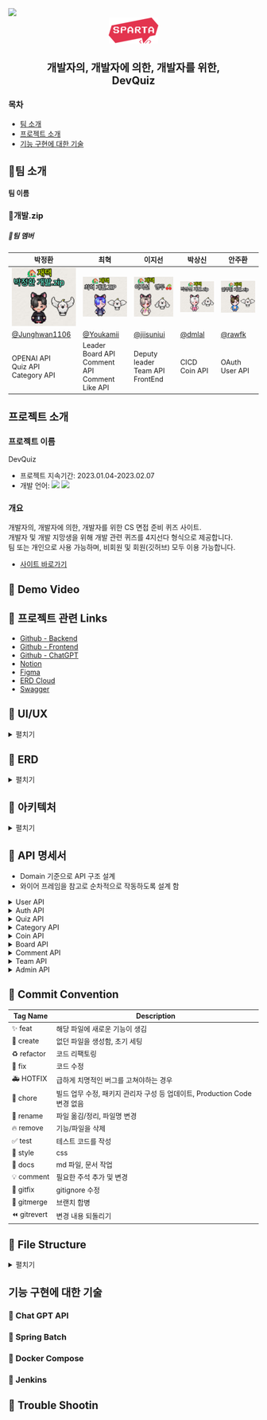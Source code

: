 <img src="https://capsule-render.vercel.app/api?type=waving&color=FFFF&height=200&section=header&text=&fontSize=25" />

<div align="center">
<img src="https://github.com/Junghwan1106/LevelByThree/blob/main/spartasvg%20(1).png?raw=true"/></a>
</div>
<div align="center">
<h2>개발자의, 개발자에 의한, 개발자를 위한,<br>DevQuiz</h2>
</div>

### 목차
- [팀 소개](#팀-소개)
- [프로젝트 소개](#프로젝트-소개)
- [기능 구현에 대한 기술](#기능-구현에-대한-기술)

## 🐾팀 소개
#### 팀 이름
<div><h3> 🐾개발.zip </h3>
<h5 align="left"> 🐾팀 멤버 </h5>
</div>

<table align=center>
    <thead>
        <tr >
            <th style="text-align:center;" >박정환</th>
            <th style="text-align:center;" >최혁</th>
            <th style="text-align:center;" >이지선</th>
            <th style="text-align:center;" >박상신</th>
            <th style="text-align:center;" >안주환</th>
        </tr>
    </thead>
    <tbody>
        <tr>
            <td><img width="200" src="https://raw.githubusercontent.com/Junghwan1106/KIOSK/master/%EB%B0%95%EC%A0%95%ED%99%98.png"/> </td>
            <td><img width="200" src="https://raw.githubusercontent.com/Junghwan1106/KIOSK/master/%EC%B5%9C%ED%98%81.png"/> </td>
            <td><img width="200" src="https://raw.githubusercontent.com/Junghwan1106/KIOSK/master/%EC%9D%B4%EC%A7%80%EC%84%A0.png"/> </td>
            <td><img width="200" src="https://raw.githubusercontent.com/Junghwan1106/KIOSK/master/%EB%B0%95%EC%83%81%EC%8B%A0.png"/> </td>
            <td><img width="200" src="https://raw.githubusercontent.com/Junghwan1106/KIOSK/master/%EC%95%88%EC%A3%BC%ED%99%98.png"/> </td>
        </tr>
        <tr>
            <td><a href="https://github.com/Junghwan1106">@Junghwan1106</a></td>
            <td><a href="https://github.com/Youkamii">@Youkamii</a></td>
            <td><a href="https://github.com/jiisuniui">@jiisuniui</a></td>
            <td><a href="https://github.com/dmlal">@dmlal</a></td>
            <td><a href="https://github.com/rawfk">@rawfk</a></td>
        </tr>
        <tr>
            <td width="200">OPENAI API<br>Quiz API<br>Category API</td>
            <td width="200">Leader<br>Board API<br>Comment API<br>Comment Like API</td>
            <td width="200">Deputy leader<br>Team API<br>FrontEnd<br></td>
            <td width="200">CICD<br>Coin API</td>
            <td width="200">OAuth<br>User API</td>
        </tr>
    </tbody>
</table>

## 프로젝트 소개

### 프로젝트 이름

DevQuiz
- 프로젝트 지속기간: 2023.01.04-2023.02.07
- 개발 언어: <img src="https://img.shields.io/badge/Java-007396?style=flat&logo=Java&logoColor=white" /> <img src="https://img.shields.io/badge/react-black.svg?style=flat&logo=react&logoColor=skyblue" /> 

### 개요
개발자의, 개발자에 의한, 개발자를 위한 CS 면접 준비 퀴즈 사이트.<br>
개발자 및 개발 지망생을 위해 개발 관련 퀴즈를 4지선다 형식으로 제공합니다.<br>
팀 또는 개인으로 사용 가능하며, 비회원 및 회원(깃허브) 모두 이용 가능합니다.<br>
- [사이트 바로가기](https://devquiz.pro/)

## 🐾 Demo Video

## 🐾 프로젝트 관련 Links

- [Github - Backend](https://github.com/spartaSpringTeamA6/dev-quiz-backend)
- [Github - Frontend](https://github.com/spartaSpringTeamA6/dev-quiz-frontend)
- [Github - ChatGPT](https://github.com/spartaSpringTeamA6/dev-quiz-chatgpt) 
- [Notion](https://www.notion.so/jiisuniui/zip-Dev-zip-f532f433197c4484b7b313f84d262e97?pvs=4)
- [Figma](https://www.figma.com/file/UhJfxCFuEafa1Rv8p5M2u5/%EA%B0%9C%ED%80%B4%EC%A6%88?type=design&node-id=0%3A1&mode=design&t=WG7dtUihDxUf0ZpV-1)
- [ERD Cloud](https://www.erdcloud.com/d/CygGNgPaSZorq277t)
- [Swagger]()

## 🐾 UI/UX
<details>
<summary>펼치기</summary>
 
  ![Image description](https://raw.githubusercontent.com/Junghwan1106/KIOSK/master/%EC%8A%A4%ED%81%AC%EB%A6%B0%EC%83%B7%202024-02-08%20162425.png)
  ![Image description](https://raw.githubusercontent.com/Junghwan1106/KIOSK/master/%EC%8A%A4%ED%81%AC%EB%A6%B0%EC%83%B7%202024-02-08%20162451.png)  
  
</details>

## 🐾 ERD
<details>
<summary>펼치기</summary>
 
  ![Image description](https://www.notion.so/image/https%3A%2F%2Fprod-files-secure.s3.us-west-2.amazonaws.com%2F83c75a39-3aba-4ba4-a792-7aefe4b07895%2Fc20ea64d-f20b-442e-95dd-c6026b682cf2%2Ferd.png?table=block&id=bdd4dcc2-cbab-425e-9f71-5fae4cf55f83&spaceId=83c75a39-3aba-4ba4-a792-7aefe4b07895&width=2000&userId=3db359a7-575b-4294-9797-2c708cc43a46&cache=v2)
  
</details>

## 🐾 아키텍처
<details>
<summary>펼치기</summary>
 
  ![Image description](https://www.notion.so/image/https%3A%2F%2Fprod-files-secure.s3.us-west-2.amazonaws.com%2F83c75a39-3aba-4ba4-a792-7aefe4b07895%2F6ea5883b-49a1-47db-a3f7-227ff4e34af4%2F%25EC%258A%25A4%25ED%2581%25AC%25EB%25A6%25B0%25EC%2583%25B7_2024-02-08_142940.png?id=1e1fda1d-7010-4ee8-859b-ff9fbdd9ef07&table=block&spaceId=83c75a39-3aba-4ba4-a792-7aefe4b07895&width=1640&userId=3db359a7-575b-4294-9797-2c708cc43a46&cache=v2)
  
</details>

## 🐾 API 명세서
- Domain 기준으로 API 구조 설계
- 와이어 프레임을 참고로 순차적으로 작동하도록 설계 함
<details>
<summary>User API</summary>
 
  ![Image description](https://raw.githubusercontent.com/Junghwan1106/KIOSK/master/%EC%8A%A4%ED%81%AC%EB%A6%B0%EC%83%B7%202024-02-08%20164617.png)  
  
</details>

<details>
<summary>Auth API</summary>
 
  ![Image description](https://raw.githubusercontent.com/Junghwan1106/KIOSK/master/%EC%8A%A4%ED%81%AC%EB%A6%B0%EC%83%B7%202024-02-08%20164627.png)  
  
</details>

<details>
<summary>Quiz API</summary>
 
  ![Image description](https://raw.githubusercontent.com/Junghwan1106/KIOSK/master/%ED%80%B4%EC%A6%88.png)  
  
</details>

<details>
<summary>Category API</summary>
 
  ![Image description](https://raw.githubusercontent.com/Junghwan1106/KIOSK/master/%EC%8A%A4%ED%81%AC%EB%A6%B0%EC%83%B7%202024-02-08%20164635.png)  
  
</details>

<details>
<summary>Coin API</summary>
 
  ![Image description](https://raw.githubusercontent.com/Junghwan1106/KIOSK/master/%EC%BD%94%EC%9D%B8.png)  
  
</details>

<details>
<summary>Board API</summary>
 
  ![Image description](https://raw.githubusercontent.com/Junghwan1106/KIOSK/master/%EB%B3%B4%EB%93%9C.png)  
  
</details>

<details>
<summary>Comment API</summary>
 
  ![Image description](https://raw.githubusercontent.com/Junghwan1106/KIOSK/master/%EC%8A%A4%ED%81%AC%EB%A6%B0%EC%83%B7%202024-02-08%20164652.png) 
  
</details>

<details>
<summary>Team API</summary>
 
  ![Image description](https://raw.githubusercontent.com/Junghwan1106/KIOSK/master/%EC%8A%A4%ED%81%AC%EB%A6%B0%EC%83%B7%202024-02-08%20164700.png)  
  
</details>

<details>
<summary>Admin API</summary>
 
  ![Image description](https://raw.githubusercontent.com/Junghwan1106/KIOSK/master/%EC%8A%A4%ED%81%AC%EB%A6%B0%EC%83%B7%202024-02-08%20164705.png)  
  
</details>

## 🐾 Commit Convention
| Tag Name | Description |
|---|---|
| ✨ feat | 해당 파일에 새로운 기능이 생김 |
| 🎉 create | 없던 파일을 생성함, 초기 세팅 |
| ♻️ refactor | 코드 리팩토링 |
| 🐛 fix | 코드 수정 |
| 🚑 HOTFIX | 급하게 치명적인 버그를 고쳐야하는 경우 |
| 📌 chore | 빌드 업무 수정, 패키지 관리자 구성 등 업데이트, Production Code 변경 없음 |
| 🚚 rename | 파일 옮김/정리, 파일명 변경 |
| 🔥 remove | 기능/파일을 삭제 |
| ✅ test | 테스트 코드를 작성 |
| 💄 style | css |
| 💬 docs | md 파일, 문서 작업 |
| 💡 comment | 필요한 주석 추가 및 변경 |
| 🙈 gitfix | gitignore 수정 |
| 🔀 gitmerge | 브랜치 합병 |
| ⏪ gitrevert | 변경 내용 되돌리기 |

## 🐾 File Structure
<details>
<summary>펼치기</summary>
<div markdown="1">

``` markdown
devquiz
 ┣ domain
 ┃ ┣ board
 ┃ ┃ ┣ controller
 ┃ ┃ ┃ ┗ BoardController.java
 ┃ ┃ ┣ dto
 ┃ ┃ ┃ ┣ request
 ┃ ┃ ┃ ┃ ┣ BoardCreateRequest.java
 ┃ ┃ ┃ ┃ ┗ BoardUpdateRequest.java
 ┃ ┃ ┃ ┗ response
 ┃ ┃ ┃ ┃ ┣ BoardCreateResponse.java
 ┃ ┃ ┃ ┃ ┗ BoardDetailsResponse.java
 ┃ ┃ ┣ entity
 ┃ ┃ ┃ ┗ Board.java
 ┃ ┃ ┣ exception
 ┃ ┃ ┃ ┣ BoardCustomException.java
 ┃ ┃ ┃ ┗ BoardExceptionCode.java
 ┃ ┃ ┣ repository
 ┃ ┃ ┃ ┗ BoardRepository.java
 ┃ ┃ ┣ response
 ┃ ┃ ┃ ┗ BoardResponseCode.java
 ┃ ┃ ┗ service
 ┃ ┃ ┃ ┗ BoardService.java
 ┃ ┣ category
 ┃ ┃ ┣ controller
 ┃ ┃ ┃ ┗ CategoryController.java
 ┃ ┃ ┣ dto
 ┃ ┃ ┃ ┣ request
 ┃ ┃ ┃ ┃ ┗ CategoryCreateRequest.java
 ┃ ┃ ┃ ┗ response
 ┃ ┃ ┃ ┃ ┗ CategoryGetResponse.java
 ┃ ┃ ┣ entity
 ┃ ┃ ┃ ┗ Category.java
 ┃ ┃ ┣ enums
 ┃ ┃ ┃ ┗ QuizCategory.java
 ┃ ┃ ┣ exception
 ┃ ┃ ┃ ┣ CategoryCustomException.java
 ┃ ┃ ┃ ┗ CategoryExceptionCode.java
 ┃ ┃ ┣ repository
 ┃ ┃ ┃ ┗ CategoryRepository.java
 ┃ ┃ ┣ response
 ┃ ┃ ┃ ┗ CategoryResponseCode.java
 ┃ ┃ ┗ service
 ┃ ┃ ┃ ┗ CategoryService.java
 ┃ ┣ coin
 ┃ ┃ ┣ controller
 ┃ ┃ ┃ ┗ CoinController.java
 ┃ ┃ ┣ dto
 ┃ ┃ ┃ ┣ request
 ┃ ┃ ┃ ┃ ┣ CoinSaveRequest.java
 ┃ ┃ ┃ ┃ ┗ CoinUseRequest.java
 ┃ ┃ ┃ ┗ response
 ┃ ┃ ┃ ┃ ┣ CoinGetInfoResponse.java
 ┃ ┃ ┃ ┃ ┗ CoinUseResponse.java
 ┃ ┃ ┣ entity
 ┃ ┃ ┃ ┗ Coin.java
 ┃ ┃ ┣ enums
 ┃ ┃ ┃ ┗ CoinContent.java
 ┃ ┃ ┣ exception
 ┃ ┃ ┃ ┣ CoinCustomException.java
 ┃ ┃ ┃ ┗ CoinExceptionCode.java
 ┃ ┃ ┣ repository
 ┃ ┃ ┃ ┗ CoinRepository.java
 ┃ ┃ ┣ response
 ┃ ┃ ┃ ┗ CoinResponseCode.java
 ┃ ┃ ┗ service
 ┃ ┃ ┃ ┗ CoinService.java
 ┃ ┣ comment
 ┃ ┃ ┣ controller
 ┃ ┃ ┃ ┗ CommentController.java
 ┃ ┃ ┣ dto
 ┃ ┃ ┃ ┣ request
 ┃ ┃ ┃ ┃ ┣ CommentCreateRequest.java
 ┃ ┃ ┃ ┃ ┗ CommentUpdateRequest.java
 ┃ ┃ ┃ ┗ response
 ┃ ┃ ┃ ┃ ┣ CommentCreateResponse.java
 ┃ ┃ ┃ ┃ ┣ CommentDetailsResponse.java
 ┃ ┃ ┃ ┃ ┗ CommentInfoResponse.java
 ┃ ┃ ┣ entity
 ┃ ┃ ┃ ┣ Comment.java
 ┃ ┃ ┃ ┣ CommentLike.java
 ┃ ┃ ┃ ┗ CommentLikeId.java
 ┃ ┃ ┣ exception
 ┃ ┃ ┃ ┣ CommentCustomException.java
 ┃ ┃ ┃ ┗ CommentExceptionCode.java
 ┃ ┃ ┣ repository
 ┃ ┃ ┃ ┣ CommentLikeRepository.java
 ┃ ┃ ┃ ┗ CommentRepository.java
 ┃ ┃ ┣ response
 ┃ ┃ ┃ ┗ CommentResponseCode.java
 ┃ ┃ ┗ service
 ┃ ┃ ┃ ┗ CommentService.java
 ┃ ┣ quiz
 ┃ ┃ ┣ controller
 ┃ ┃ ┃ ┗ QuizController.java
 ┃ ┃ ┣ dto
 ┃ ┃ ┃ ┣ common
 ┃ ┃ ┃ ┃ ┣ CustomQuizDto.java
 ┃ ┃ ┃ ┃ ┗ QuizQueryDto.java
 ┃ ┃ ┃ ┣ request
 ┃ ┃ ┃ ┃ ┣ QuizAnswerSubmitRequest.java
 ┃ ┃ ┃ ┃ ┣ QuizCreateRequest.java
 ┃ ┃ ┃ ┃ ┣ QuizPassRequest.java
 ┃ ┃ ┃ ┃ ┣ QuizRandomRequest.java
 ┃ ┃ ┃ ┃ ┗ QuizUpdateRequest.java
 ┃ ┃ ┃ ┗ response
 ┃ ┃ ┃ ┃ ┣ QuizDetailInfoResponse.java
 ┃ ┃ ┃ ┃ ┣ QuizGetByUserResponse.java
 ┃ ┃ ┃ ┃ ┣ QuizInfoResponse.java
 ┃ ┃ ┃ ┃ ┣ QuizPassResponse.java
 ┃ ┃ ┃ ┃ ┣ QuizQueryResponse.java
 ┃ ┃ ┃ ┃ ┣ QuizRandomResponse.java
 ┃ ┃ ┃ ┃ ┣ QuizResultResponse.java
 ┃ ┃ ┃ ┃ ┗ QuizSolvedGrassResponse.java
 ┃ ┃ ┣ entity
 ┃ ┃ ┃ ┣ Quiz.java
 ┃ ┃ ┃ ┣ QuizChoice.java
 ┃ ┃ ┃ ┗ UserQuiz.java
 ┃ ┃ ┣ enums
 ┃ ┃ ┃ ┗ UserQuizStatus.java
 ┃ ┃ ┣ exception
 ┃ ┃ ┃ ┣ QuizChoiceCustomException.java
 ┃ ┃ ┃ ┣ QuizChoiceExceptionCode.java
 ┃ ┃ ┃ ┣ QuizCustomException.java
 ┃ ┃ ┃ ┗ QuizExceptionCode.java
 ┃ ┃ ┣ repository
 ┃ ┃ ┃ ┣ QuizChoiceRepository.java
 ┃ ┃ ┃ ┣ QuizRepository.java
 ┃ ┃ ┃ ┣ QuizUserRepository.java
 ┃ ┃ ┃ ┣ QuizUserRepositoryCustom.java
 ┃ ┃ ┃ ┗ QuizUserRepositoryCustomImpl.java
 ┃ ┃ ┣ response
 ┃ ┃ ┃ ┗ QuizResponseCode.java
 ┃ ┃ ┗ service
 ┃ ┃ ┃ ┗ QuizService.java
 ┃ ┣ skill
 ┃ ┃ ┣ controller
 ┃ ┃ ┃ ┗ SkillController.java
 ┃ ┃ ┣ entity
 ┃ ┃ ┃ ┗ Skill.java
 ┃ ┃ ┣ enums
 ┃ ┃ ┃ ┗ UserSkill.java
 ┃ ┃ ┣ repository
 ┃ ┃ ┃ ┗ SkillRepository.java
 ┃ ┃ ┗ response
 ┃ ┃ ┃ ┗ SkillResponseCode.java
 ┃ ┣ team
 ┃ ┃ ┣ controller
 ┃ ┃ ┃ ┗ TeamController.java
 ┃ ┃ ┣ dto
 ┃ ┃ ┃ ┣ request
 ┃ ┃ ┃ ┃ ┣ TeamCreateRequest.java
 ┃ ┃ ┃ ┃ ┣ TeamDeleteUserRequest.java
 ┃ ┃ ┃ ┃ ┣ TeamInviteUserRequest.java
 ┃ ┃ ┃ ┃ ┣ TeamUpdateAdminRequest.java
 ┃ ┃ ┃ ┃ ┗ TeamUpdateNameRequest.java
 ┃ ┃ ┃ ┗ response
 ┃ ┃ ┃ ┃ ┣ TeamCreateResponse.java
 ┃ ┃ ┃ ┃ ┣ TeamGetResponse.java
 ┃ ┃ ┃ ┃ ┣ TeamGetUserRankingResponse.java
 ┃ ┃ ┃ ┃ ┣ TeamInfoDetailResponse.java
 ┃ ┃ ┃ ┃ ┗ TeamInfoResponse.java
 ┃ ┃ ┣ entity
 ┃ ┃ ┃ ┣ Team.java
 ┃ ┃ ┃ ┣ TeamUser.java
 ┃ ┃ ┃ ┗ TeamUserId.java
 ┃ ┃ ┣ enums
 ┃ ┃ ┃ ┗ TeamUserRole.java
 ┃ ┃ ┣ exception
 ┃ ┃ ┃ ┣ TeamCustomException.java
 ┃ ┃ ┃ ┗ TeamExceptionCode.java
 ┃ ┃ ┣ repository
 ┃ ┃ ┃ ┣ TeamRepository.java
 ┃ ┃ ┃ ┗ TeamUserRepository.java
 ┃ ┃ ┣ response
 ┃ ┃ ┃ ┗ TeamResponseCode.java
 ┃ ┃ ┗ service
 ┃ ┃ ┃ ┗ TeamService.java
 ┃ ┗ user
 ┃ ┃ ┣ annotation
 ┃ ┃ ┃ ┗ UserSkillEnum.java
 ┃ ┃ ┣ controller
 ┃ ┃ ┃ ┣ AuthController.java
 ┃ ┃ ┃ ┗ UserController.java
 ┃ ┃ ┣ dto
 ┃ ┃ ┃ ┣ request
 ┃ ┃ ┃ ┃ ┣ UsernameUpdateRequest.java
 ┃ ┃ ┃ ┃ ┗ UserSkillsUpdateRequest.java
 ┃ ┃ ┃ ┗ response
 ┃ ┃ ┃ ┃ ┣ SkillResponse.java
 ┃ ┃ ┃ ┃ ┣ UserBoardsResponse.java
 ┃ ┃ ┃ ┃ ┣ UserCommentsResponse.java
 ┃ ┃ ┃ ┃ ┣ UserDetailResponse.java
 ┃ ┃ ┃ ┃ ┣ UserInfoResponse.java
 ┃ ┃ ┃ ┃ ┣ UserInvitationsResponse.java
 ┃ ┃ ┃ ┃ ┣ UserQuizzesResponse.java
 ┃ ┃ ┃ ┃ ┣ UserRankingResponse.java
 ┃ ┃ ┃ ┃ ┣ UserScoreResponse.java
 ┃ ┃ ┃ ┃ ┣ UserSkillResponse.java
 ┃ ┃ ┃ ┃ ┣ UserTeamsResponse.java
 ┃ ┃ ┃ ┃ ┗ WeekScoreResponse.java
 ┃ ┃ ┣ entity
 ┃ ┃ ┃ ┗ User.java
 ┃ ┃ ┣ enums
 ┃ ┃ ┃ ┣ OauthType.java
 ┃ ┃ ┃ ┗ UserRole.java
 ┃ ┃ ┣ exception
 ┃ ┃ ┃ ┣ UserCustomException.java
 ┃ ┃ ┃ ┗ UserExceptionCode.java
 ┃ ┃ ┣ repository
 ┃ ┃ ┃ ┗ UserRepository.java
 ┃ ┃ ┣ response
 ┃ ┃ ┃ ┗ UserResponseCode.java
 ┃ ┃ ┣ service
 ┃ ┃ ┃ ┣ AuthService.java
 ┃ ┃ ┃ ┗ UserService.java
 ┃ ┃ ┗ validator
 ┃ ┃ ┃ ┗ UserSkillValidator.java
 ┣ global
 ┃ ┣ advice
 ┃ ┃ ┗ GlobalExceptionHandler.java
 ┃ ┣ annotation
 ┃ ┃ ┗ AuthUser.java
 ┃ ┣ cors
 ┃ ┃ ┗ WebMvcConfig.java
 ┃ ┣ entity
 ┃ ┃ ┗ BaseTimeEntity.java
 ┃ ┣ exception
 ┃ ┃ ┣ CustomException.java
 ┃ ┃ ┗ GlobalExceptionCode.java
 ┃ ┣ jpa
 ┃ ┃ ┗ JpaQueryConfig.java
 ┃ ┣ jwt
 ┃ ┃ ┣ dto
 ┃ ┃ ┃ ┗ TokenSet.java
 ┃ ┃ ┣ exception
 ┃ ┃ ┃ ┣ JwtCustomException.java
 ┃ ┃ ┃ ┗ JwtExceptionCode.java
 ┃ ┃ ┣ filter
 ┃ ┃ ┃ ┣ JwtAuthorizationFilter.java
 ┃ ┃ ┃ ┗ JwtExceptionHandlerFilter.java
 ┃ ┃ ┗ service
 ┃ ┃ ┃ ┗ JwtService.java
 ┃ ┣ oauth
 ┃ ┃ ┣ handler
 ┃ ┃ ┃ ┣ OAuth2LoginFailureHandler.java
 ┃ ┃ ┃ ┗ OAuth2LoginSuccessHandler.java
 ┃ ┃ ┣ repository
 ┃ ┃ ┃ ┗ CookieOAuth2RequestRepository.java
 ┃ ┃ ┣ service
 ┃ ┃ ┃ ┗ CustomOAuth2UserService.java
 ┃ ┃ ┣ userinfo
 ┃ ┃ ┃ ┣ GithubUserInfo.java
 ┃ ┃ ┃ ┣ GoogleUserInfo.java
 ┃ ┃ ┃ ┗ OAuth2UserInfo.java
 ┃ ┃ ┣ CookieUtil.java
 ┃ ┃ ┗ OAuth2Attributes.java
 ┃ ┣ redis
 ┃ ┃ ┣ RedisConfig.java
 ┃ ┃ ┗ RedisService.java
 ┃ ┣ response
 ┃ ┃ ┣ CommonResponseDto.java
 ┃ ┃ ┣ GlobalResponseCode.java
 ┃ ┃ ┗ ResponseCode.java
 ┃ ┣ scheduler
 ┃ ┃ ┗ Scheduler.java
 ┃ ┣ security
 ┃ ┃ ┣ UserDetailsImpl.java
 ┃ ┃ ┣ UserDetailsServiceImpl.java
 ┃ ┃ ┗ WebSecurityConfig.java
 ┃ ┗ swagger
 ┃ ┃ ┗ SwaggerConfig.java
 ┗ DevQuizApplication.java
```

</div>
</details>

## 기능 구현에 대한 기술
### 🐾 Chat GPT API

### 🐾 Spring Batch

### 🐾 Docker Compose

### 🐾 Jenkins

## 🐾 Trouble Shootin
